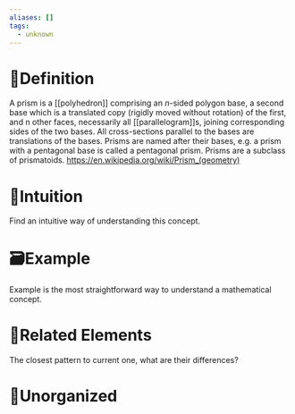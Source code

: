 ```yaml
---
aliases: []
tags:
  - unknown
---
```



# 📝Definition
A prism is a [[polyhedron]] comprising an $n$-sided polygon base, a second base which is a translated copy (rigidly moved without rotation) of the first, and n other faces, necessarily all [[parallelogram]]s, joining corresponding sides of the two bases. All cross-sections parallel to the bases are translations of the bases. Prisms are named after their bases, e.g. a prism with a pentagonal base is called a pentagonal prism. Prisms are a subclass of prismatoids.
https://en.wikipedia.org/wiki/Prism_(geometry)

# 🧠Intuition
Find an intuitive way of understanding this concept.

# 🗃Example
Example is the most straightforward way to understand a mathematical concept.

# 🌱Related Elements
The closest pattern to current one, what are their differences?


# 🍂Unorganized